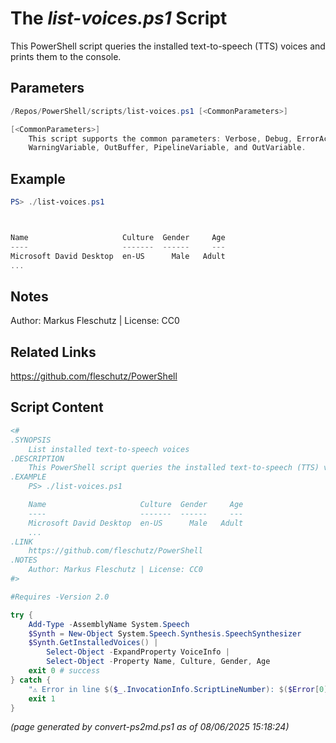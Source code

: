 The *list-voices.ps1* Script
===========================

This PowerShell script queries the installed text-to-speech (TTS) voices and prints them to the console.

Parameters
----------
```powershell
/Repos/PowerShell/scripts/list-voices.ps1 [<CommonParameters>]

[<CommonParameters>]
    This script supports the common parameters: Verbose, Debug, ErrorAction, ErrorVariable, WarningAction, 
    WarningVariable, OutBuffer, PipelineVariable, and OutVariable.
```

Example
-------
```powershell
PS> ./list-voices.ps1



Name                     Culture  Gender     Age
----                     -------  ------     ---
Microsoft David Desktop  en-US      Male   Adult
...

```

Notes
-----
Author: Markus Fleschutz | License: CC0

Related Links
-------------
https://github.com/fleschutz/PowerShell

Script Content
--------------
```powershell
<#
.SYNOPSIS
	List installed text-to-speech voices
.DESCRIPTION
	This PowerShell script queries the installed text-to-speech (TTS) voices and prints them to the console.
.EXAMPLE
	PS> ./list-voices.ps1

	Name                     Culture  Gender     Age
	----                     -------  ------     ---
	Microsoft David Desktop  en-US      Male   Adult
	...
.LINK
	https://github.com/fleschutz/PowerShell
.NOTES
	Author: Markus Fleschutz | License: CC0
#>

#Requires -Version 2.0

try {
	Add-Type -AssemblyName System.Speech
	$Synth = New-Object System.Speech.Synthesis.SpeechSynthesizer
	$Synth.GetInstalledVoices() | 
		Select-Object -ExpandProperty VoiceInfo | 
		Select-Object -Property Name, Culture, Gender, Age
	exit 0 # success
} catch {
	"⚠️ Error in line $($_.InvocationInfo.ScriptLineNumber): $($Error[0])"
	exit 1
}
```

*(page generated by convert-ps2md.ps1 as of 08/06/2025 15:18:24)*
